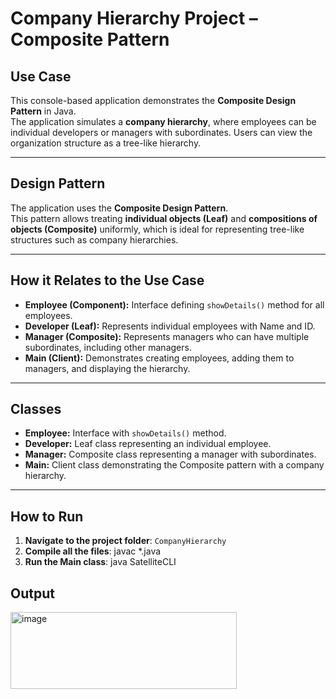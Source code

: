 # Company Hierarchy Project – Composite Pattern

## Use Case
This console-based application demonstrates the **Composite Design Pattern** in Java.  
The application simulates a **company hierarchy**, where employees can be individual developers or managers with subordinates. Users can view the organization structure as a tree-like hierarchy.

---

## Design Pattern
The application uses the **Composite Design Pattern**.  
This pattern allows treating **individual objects (Leaf)** and **compositions of objects (Composite)** uniformly, which is ideal for representing tree-like structures such as company hierarchies.

---

## How it Relates to the Use Case
- **Employee (Component):** Interface defining `showDetails()` method for all employees.  
- **Developer (Leaf):** Represents individual employees with Name and ID.  
- **Manager (Composite):** Represents managers who can have multiple subordinates, including other managers.  
- **Main (Client):** Demonstrates creating employees, adding them to managers, and displaying the hierarchy.

---

## Classes
- **Employee:** Interface with `showDetails()` method.  
- **Developer:** Leaf class representing an individual employee.  
- **Manager:** Composite class representing a manager with subordinates.  
- **Main:** Client class demonstrating the Composite pattern with a company hierarchy.

---

## How to Run
1. **Navigate to the project folder**: `CompanyHierarchy`  
2. **Compile all the files**:    javac *.java
3.  **Run the Main class**:     java SatelliteCLI

## Output

<img width="362" height="123" alt="image" src="https://github.com/user-attachments/assets/9d6d58a4-1186-4171-ae4b-da7fbc46a3ee" />


